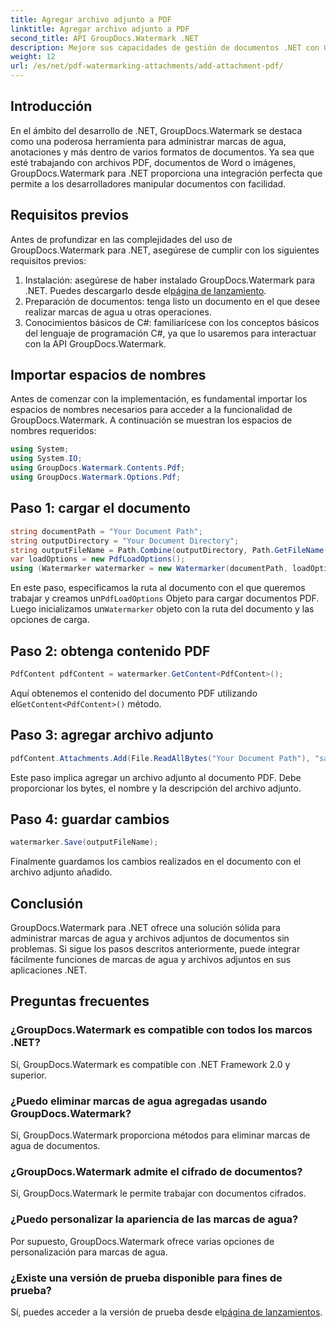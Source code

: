 ```yaml
---
title: Agregar archivo adjunto a PDF
linktitle: Agregar archivo adjunto a PDF
second_title: API GroupDocs.Watermark .NET
description: Mejore sus capacidades de gestión de documentos .NET con GroupDocs.Watermark para una gestión perfecta de marcas de agua y archivos adjuntos.
weight: 12
url: /es/net/pdf-watermarking-attachments/add-attachment-pdf/
---
```

## Introducción
En el ámbito del desarrollo de .NET, GroupDocs.Watermark se destaca como una poderosa herramienta para administrar marcas de agua, anotaciones y más dentro de varios formatos de documentos. Ya sea que esté trabajando con archivos PDF, documentos de Word o imágenes, GroupDocs.Watermark para .NET proporciona una integración perfecta que permite a los desarrolladores manipular documentos con facilidad.
## Requisitos previos
Antes de profundizar en las complejidades del uso de GroupDocs.Watermark para .NET, asegúrese de cumplir con los siguientes requisitos previos:
1.  Instalación: asegúrese de haber instalado GroupDocs.Watermark para .NET. Puedes descargarlo desde el[página de lanzamiento](https://releases.groupdocs.com/Watermark/net/).
2. Preparación de documentos: tenga listo un documento en el que desee realizar marcas de agua u otras operaciones.
3. Conocimientos básicos de C#: familiarícese con los conceptos básicos del lenguaje de programación C#, ya que lo usaremos para interactuar con la API GroupDocs.Watermark.

## Importar espacios de nombres
Antes de comenzar con la implementación, es fundamental importar los espacios de nombres necesarios para acceder a la funcionalidad de GroupDocs.Watermark. A continuación se muestran los espacios de nombres requeridos:
```csharp
using System;
using System.IO;
using GroupDocs.Watermark.Contents.Pdf;
using GroupDocs.Watermark.Options.Pdf;
```
## Paso 1: cargar el documento
```csharp
string documentPath = "Your Document Path";
string outputDirectory = "Your Document Directory";
string outputFileName = Path.Combine(outputDirectory, Path.GetFileName(documentPath));
var loadOptions = new PdfLoadOptions();
using (Watermarker watermarker = new Watermarker(documentPath, loadOptions))
```
 En este paso, especificamos la ruta al documento con el que queremos trabajar y creamos un`PdfLoadOptions` Objeto para cargar documentos PDF. Luego inicializamos un`Watermarker` objeto con la ruta del documento y las opciones de carga.
## Paso 2: obtenga contenido PDF
```csharp
PdfContent pdfContent = watermarker.GetContent<PdfContent>();
```
 Aquí obtenemos el contenido del documento PDF utilizando el`GetContent<PdfContent>()` método.
## Paso 3: agregar archivo adjunto
```csharp
pdfContent.Attachments.Add(File.ReadAllBytes("Your Document Path"), "sample doc", "sample doc as attachment");
```
Este paso implica agregar un archivo adjunto al documento PDF. Debe proporcionar los bytes, el nombre y la descripción del archivo adjunto.
## Paso 4: guardar cambios
```csharp
watermarker.Save(outputFileName);
```
Finalmente guardamos los cambios realizados en el documento con el archivo adjunto añadido.

## Conclusión
GroupDocs.Watermark para .NET ofrece una solución sólida para administrar marcas de agua y archivos adjuntos de documentos sin problemas. Si sigue los pasos descritos anteriormente, puede integrar fácilmente funciones de marcas de agua y archivos adjuntos en sus aplicaciones .NET.
## Preguntas frecuentes
### ¿GroupDocs.Watermark es compatible con todos los marcos .NET?
Sí, GroupDocs.Watermark es compatible con .NET Framework 2.0 y superior.
### ¿Puedo eliminar marcas de agua agregadas usando GroupDocs.Watermark?
Sí, GroupDocs.Watermark proporciona métodos para eliminar marcas de agua de documentos.
### ¿GroupDocs.Watermark admite el cifrado de documentos?
Sí, GroupDocs.Watermark le permite trabajar con documentos cifrados.
### ¿Puedo personalizar la apariencia de las marcas de agua?
Por supuesto, GroupDocs.Watermark ofrece varias opciones de personalización para marcas de agua.
### ¿Existe una versión de prueba disponible para fines de prueba?
 Sí, puedes acceder a la versión de prueba desde el[página de lanzamientos](https://releases.groupdocs.com/).